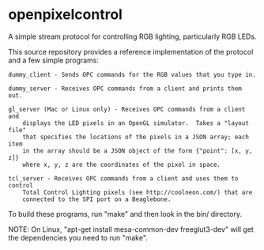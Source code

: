 openpixelcontrol
================

A simple stream protocol for controlling RGB lighting, particularly RGB LEDs.

This source repository provides a reference implementation of the protocol
and a few simple programs:

    dummy_client - Sends OPC commands for the RGB values that you type in.

    dummy_server - Receives OPC commands from a client and prints them out.

    gl_server (Mac or Linux only) - Receives OPC commands from a client and
        displays the LED pixels in an OpenGL simulator.  Takes a "layout file"
        that specifies the locations of the pixels in a JSON array; each item
        in the array should be a JSON object of the form {"point": [x, y, z]}
        where x, y, z are the coordinates of the pixel in space.

    tcl_server - Receives OPC commands from a client and uses them to control
        Total Control Lighting pixels (see http://coolneon.com/) that are
        connected to the SPI port on a Beaglebone.

To build these programs, run "make" and then look in the bin/ directory.

NOTE: On Linux, "apt-get install mesa-common-dev freeglut3-dev" will get the
      dependencies you need to run "make".
